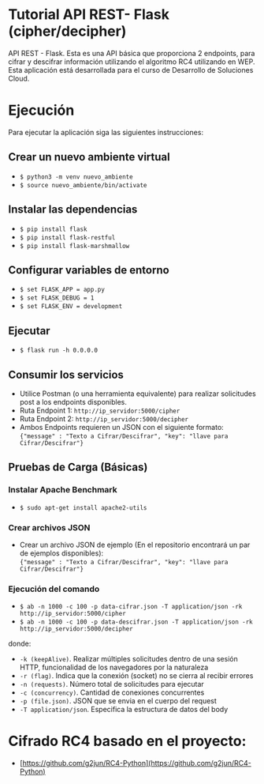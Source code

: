 # Tutorial API REST- Flask (cipher/decipher)
API REST - Flask. Esta es una API básica que proporciona 2 endpoints, para cifrar y descifrar información utilizando el algoritmo RC4 utilizando en WEP. Esta aplicación está desarrollada para el curso de Desarrollo de Soluciones Cloud. 

# Ejecución 
Para ejecutar la aplicación siga las siguientes instrucciones: 

## Crear un nuevo ambiente virtual
* ```$ python3 -m venv nuevo_ambiente```
* ```$ source nuevo_ambiente/bin/activate```

## Instalar las dependencias
* ```$ pip install flask``` 
* ```$ pip install flask-restful```
* ```$ pip install flask-marshmallow```

## Configurar variables de entorno
* ```$ set FLASK_APP = app.py```
* ```$ set FLASK_DEBUG = 1```
* ```$ set FLASK_ENV = development```

## Ejecutar
* ```$ flask run -h 0.0.0.0```

## Consumir los servicios
* Utilice Postman (o una herramienta equivalente) para realizar solicitudes post a los endpoints disponibles. 
* Ruta Endpoint 1: ```http://ip_servidor:5000/cipher```
* Ruta Endpoint 2: ```http://ip_servidor:5000/decipher```
* Ambos Endpoints requieren un JSON con el siguiente formato:  
```{"message" : "Texto a Cifrar/Descifrar", "key": "llave para Cifrar/Descifrar"}```

## Pruebas de Carga (Básicas)
### Instalar Apache Benchmark
* ```$ sudo apt-get install apache2-utils```  
### Crear archivos JSON
* Crear un archivo JSON de ejemplo (En el repositorio encontrará un par de ejemplos disponibles):  
```{"message" : "Texto a Cifrar/Descifrar", "key": "llave para Cifrar/Descifrar"}```
### Ejecución del comando 
* ```$ ab -n 1000 -c 100 -p data-cifrar.json -T application/json -rk http://ip_servidor:5000/cipher```
* ```$ ab -n 1000 -c 100 -p data-descifrar.json -T application/json -rk http://ip_servidor:5000/decipher```  

donde:
* ```-k (keepAlive)```. Realizar múltiples solicitudes dentro de una sesión HTTP, funcionalidad de los navegadores por la naturaleza
* ```-r (flag)```. Indica que la conexión (socket) no se cierra al recibir errores
* ```-n (requests)```. Número total de solicitudes para ejecutar
* ```-c (concurrency)```. Cantidad de conexiones concurrentes
* ```-p (file.json)```. JSON que se envia en el cuerpo del request
* ```-T application/json```. Especifica la estructura de datos del body


# Cifrado RC4 basado en el proyecto:
* [https://github.com/g2jun/RC4-Python](https://github.com/g2jun/RC4-Python)
